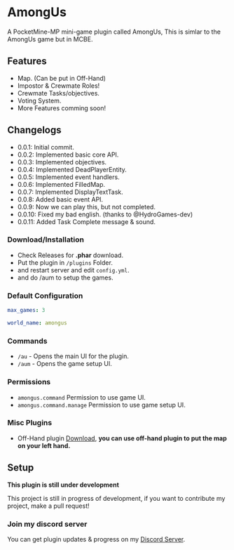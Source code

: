 # AmongUs

A PocketMine-MP mini-game plugin called AmongUs,
This is simlar to the AmongUs game but in MCBE.

## Features

- Map. (Can be put in Off-Hand)
- Impostor & Crewmate Roles!
- Crewmate Tasks/objectives.
- Voting System.
- More Features comming soon!

## Changelogs

- 0.0.1: Initial commit.
- 0.0.2: Implemented basic core API.
- 0.0.3: Implemented objectives.
- 0.0.4: Implemented DeadPlayerEntity.
- 0.0.5: Implemented event handlers.
- 0.0.6: Implemented FilledMap.
- 0.0.7: Implemented DisplayTextTask.
- 0.0.8: Added basic event API.
- 0.0.9: Now we can play this, but not completed.
- 0.0.10: Fixed my bad english. (thanks to @HydroGames-dev)
- 0.0.11: Added Task Complete message & sound.

### Download/Installation

- Check Releases for **.phar** download.
- Put the plugin in ``/plugins`` Folder.
- and restart server and edit ``config.yml``.
- and do /aum to setup the games.

### Default Configuration

```yaml
max_games: 3

world_name: amongus
```

### Commands

- ``/au`` - Opens the main UI for the plugin.
- ``/aum`` - Opens the game setup UI.

### Permissions

- ``amongus.command`` Permission to use game UI.
- ``amongus.command.manage`` Permission to use game setup UI.

### Misc Plugins

- Off-Hand plugin [Download](https://github.com/alvin0319/OffHand), 
**you can use off-hand plugin to put the map on your left hand.**

## Setup

**This plugin is still under development**

This project is still in progress of development, if you want to contribute my project, make a pull request!

### Join my discord server

You can get plugin updates & progress on my [Discord Server](https://discord.gg/Py2vSwg3B3).
